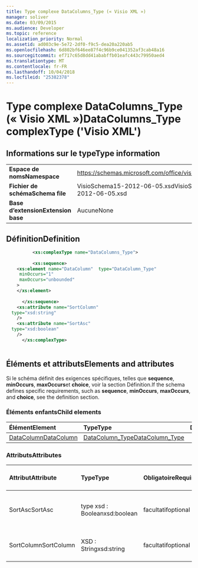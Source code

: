 ```yaml
---
title: Type complexe DataColumns_Type (« Visio XML »)
manager: soliver
ms.date: 03/09/2015
ms.audience: Developer
ms.topic: reference
localization_priority: Normal
ms.assetid: ad003c9e-5e72-2df0-f9c5-dea20a220ab5
ms.openlocfilehash: 6d802bf646ee87f4c96b9ce041352af3cab48a16
ms.sourcegitcommit: ef717c65d8dd41ababffb01eafc443c79950aed4
ms.translationtype: MT
ms.contentlocale: fr-FR
ms.lasthandoff: 10/04/2018
ms.locfileid: "25382378"
---
```

# <a name="datacolumnstype-complextype-visio-xml"></a><span data-ttu-id="b8c22-102">Type complexe DataColumns_Type (« Visio XML »)</span><span class="sxs-lookup"><span data-stu-id="b8c22-102">DataColumns_Type complexType ('Visio XML')</span></span>

## <a name="type-information"></a><span data-ttu-id="b8c22-103">Informations sur le type</span><span class="sxs-lookup"><span data-stu-id="b8c22-103">Type information</span></span>

|||
|:-----|:-----|
|<span data-ttu-id="b8c22-104">**Espace de noms**</span><span class="sxs-lookup"><span data-stu-id="b8c22-104">**Namespace**</span></span> <br/> |https://schemas.microsoft.com/office/visio/2011/1/core  <br/> |
|<span data-ttu-id="b8c22-105">**Fichier de schéma**</span><span class="sxs-lookup"><span data-stu-id="b8c22-105">**Schema file**</span></span> <br/> |<span data-ttu-id="b8c22-106">VisioSchema15-2012-06-05.xsd</span><span class="sxs-lookup"><span data-stu-id="b8c22-106">VisioSchema15-2012-06-05.xsd</span></span>  <br/> |
|<span data-ttu-id="b8c22-107">**Base d’extension**</span><span class="sxs-lookup"><span data-stu-id="b8c22-107">**Extension base**</span></span> <br/> |<span data-ttu-id="b8c22-108">Aucune</span><span class="sxs-lookup"><span data-stu-id="b8c22-108">None</span></span>  <br/> |
   
## <a name="definition"></a><span data-ttu-id="b8c22-109">Définition</span><span class="sxs-lookup"><span data-stu-id="b8c22-109">Definition</span></span>

```XML
          <xs:complexType name="DataColumns_Type">
          
          <xs:sequence>
    <xs:element name="DataColumn"  type="DataColumn_Type"
     minOccurs="1"
     maxOccurs="unbounded"
    >
    </xs:element>
    
      </xs:sequence>
    <xs:attribute name="SortColumn"
  type="xsd:string"
    />
    <xs:attribute name="SortAsc"
  type="xsd:boolean"
    />
      </xs:complexType>
      
```

## <a name="elements-and-attributes"></a><span data-ttu-id="b8c22-110">Éléments et attributs</span><span class="sxs-lookup"><span data-stu-id="b8c22-110">Elements and attributes</span></span>

<span data-ttu-id="b8c22-111">Si le schéma définit des exigences spécifiques, telles que **sequence**, **minOccurs**, **maxOccurs**et **choice**, voir la section Définition.</span><span class="sxs-lookup"><span data-stu-id="b8c22-111">If the schema defines specific requirements, such as **sequence**, **minOccurs**, **maxOccurs**, and **choice**, see the definition section.</span></span> 
  
### <a name="child-elements"></a><span data-ttu-id="b8c22-112">Éléments enfants</span><span class="sxs-lookup"><span data-stu-id="b8c22-112">Child elements</span></span>

|<span data-ttu-id="b8c22-113">**Élément**</span><span class="sxs-lookup"><span data-stu-id="b8c22-113">**Element**</span></span>|<span data-ttu-id="b8c22-114">**Type**</span><span class="sxs-lookup"><span data-stu-id="b8c22-114">**Type**</span></span>|<span data-ttu-id="b8c22-115">**Description**</span><span class="sxs-lookup"><span data-stu-id="b8c22-115">**Description**</span></span>|
|:-----|:-----|:-----|
|[<span data-ttu-id="b8c22-116">DataColumn</span><span class="sxs-lookup"><span data-stu-id="b8c22-116">DataColumn</span></span>](datacolumn-element-datacolumns_type-complextypevisio-xml.md) <br/> |[<span data-ttu-id="b8c22-117">DataColumn_Type</span><span class="sxs-lookup"><span data-stu-id="b8c22-117">DataColumn_Type</span></span>](datacolumn_type-complextypevisio-xml.md) <br/> ||
   
### <a name="attributes"></a><span data-ttu-id="b8c22-118">Attributs</span><span class="sxs-lookup"><span data-stu-id="b8c22-118">Attributes</span></span>

|<span data-ttu-id="b8c22-119">**Attribut**</span><span class="sxs-lookup"><span data-stu-id="b8c22-119">**Attribute**</span></span>|<span data-ttu-id="b8c22-120">**Type**</span><span class="sxs-lookup"><span data-stu-id="b8c22-120">**Type**</span></span>|<span data-ttu-id="b8c22-121">**Obligatoire**</span><span class="sxs-lookup"><span data-stu-id="b8c22-121">**Required**</span></span>|<span data-ttu-id="b8c22-122">**Description**</span><span class="sxs-lookup"><span data-stu-id="b8c22-122">**Description**</span></span>|<span data-ttu-id="b8c22-123">**Valeurs possibles**</span><span class="sxs-lookup"><span data-stu-id="b8c22-123">**Possible values**</span></span>|
|:-----|:-----|:-----|:-----|:-----|
|<span data-ttu-id="b8c22-124">SortAsc</span><span class="sxs-lookup"><span data-stu-id="b8c22-124">SortAsc</span></span>  <br/> |<span data-ttu-id="b8c22-125">type xsd : Boolean</span><span class="sxs-lookup"><span data-stu-id="b8c22-125">xsd:boolean</span></span>  <br/> |<span data-ttu-id="b8c22-126">facultatif</span><span class="sxs-lookup"><span data-stu-id="b8c22-126">optional</span></span>  <br/> ||<span data-ttu-id="b8c22-127">Valeurs du type de type xsd : Boolean.</span><span class="sxs-lookup"><span data-stu-id="b8c22-127">Values of the xsd:boolean type.</span></span>  <br/> |
|<span data-ttu-id="b8c22-128">SortColumn</span><span class="sxs-lookup"><span data-stu-id="b8c22-128">SortColumn</span></span>  <br/> |<span data-ttu-id="b8c22-129">XSD : String</span><span class="sxs-lookup"><span data-stu-id="b8c22-129">xsd:string</span></span>  <br/> |<span data-ttu-id="b8c22-130">facultatif</span><span class="sxs-lookup"><span data-stu-id="b8c22-130">optional</span></span>  <br/> ||<span data-ttu-id="b8c22-131">Valeurs du type xsd : String.</span><span class="sxs-lookup"><span data-stu-id="b8c22-131">Values of the xsd:string type.</span></span>  <br/> |
   

